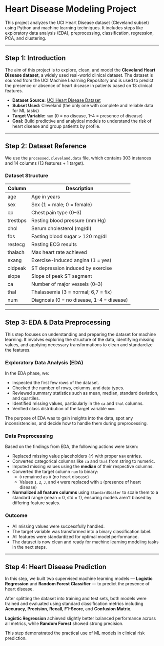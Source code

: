 # Heart Disease Modeling Project

This project analyzes the UCI Heart Disease dataset (Cleveland subset) using Python and machine learning techniques. It includes steps like exploratory data analysis (EDA), preprocessing, classification, regression, PCA, and clustering.

---

##  Step 1: Introduction

The aim of this project is to explore, clean, and model the **Cleveland Heart Disease dataset**, a widely used real-world clinical dataset. The dataset is sourced from the UCI Machine Learning Repository and is used to predict the presence or absence of heart disease in patients based on 13 clinical features.

- **Dataset Source:** [UCI Heart Disease Dataset](https://archive.ics.uci.edu/dataset/45/heart+disease)
- **Subset Used:** Cleveland (the only one with complete and reliable data for ML tasks)
- **Target Variable:** `num` (0 = no disease, 1–4 = presence of disease)
- **Goal:** Build predictive and analytical models to understand the risk of heart disease and group patients by profile.

---

##  Step 2: Dataset Reference

We use the `processed.cleveland.data` file, which contains 303 instances and 14 columns (13 features + 1 target).

### Dataset Structure

| Column      | Description                       |
|-------------|-----------------------------------|
| age         | Age in years                      |
| sex         | Sex (1 = male; 0 = female)        |
| cp          | Chest pain type (0–3)             |
| trestbps    | Resting blood pressure (mm Hg)    |
| chol        | Serum cholesterol (mg/dl)         |
| fbs         | Fasting blood sugar > 120 mg/dl   |
| restecg     | Resting ECG results               |
| thalach     | Max heart rate achieved           |
| exang       | Exercise-induced angina (1 = yes) |
| oldpeak     | ST depression induced by exercise |
| slope       | Slope of peak ST segment          |
| ca          | Number of major vessels (0–3)     |
| thal        | Thalassemia (3 = normal; 6,7 = fix)|
| num         | Diagnosis (0 = no disease, 1–4 = disease) |

---

##  Step 3: EDA & Data Preprocessing

This step focuses on understanding and preparing the dataset for machine learning. It involves exploring the structure of the data, identifying missing values, and applying necessary transformations to clean and standardize the features.

### Exploratory Data Analysis (EDA)

In the EDA phase, we:

- Inspected the first few rows of the dataset.
- Checked the number of rows, columns, and data types.
- Reviewed summary statistics such as mean, median, standard deviation, and quartiles.
- Identified missing values, particularly in the `ca` and `thal` columns.
- Verified class distribution of the target variable `num`.

The purpose of EDA was to gain insights into the data, spot any inconsistencies, and decide how to handle them during preprocessing.


### Data Preprocessing

Based on the findings from EDA, the following actions were taken:

- Replaced missing value placeholders (`?`) with proper `NaN` entries.
- Converted categorical columns like `ca` and `thal` from string to numeric.
- Imputed missing values using the **median** of their respective columns.
- Converted the target column `num` to binary:
  - `0` remained as `0` (no heart disease)
  - Values `1`, `2`, `3`, and `4` were replaced with `1` (presence of heart disease)
- **Normalized all feature columns** using `StandardScaler` to scale them to a standard range (mean = 0, std = 1), ensuring models aren't biased by differing feature scales.

###  Outcome

- All missing values were successfully handled.
- The target variable was transformed into a binary classification label.
- All features were standardized for optimal model performance.
- The dataset is now clean and ready for machine learning modeling tasks in the next steps.

---

##  Step 4: Heart Disease Prediction

In this step, we built two supervised machine learning models — **Logistic Regression** and **Random Forest Classifier** — to predict the presence of heart disease.

After splitting the dataset into training and test sets, both models were trained and evaluated using standard classification metrics including **Accuracy**, **Precision**, **Recall**, **F1-Score**, and **Confusion Matrix**.

**Logistic Regression** achieved slightly better balanced performance across all metrics, while **Random Forest** showed strong precision.

This step demonstrated the practical use of ML models in clinical risk prediction.
